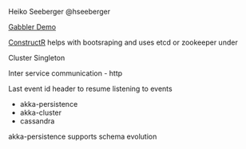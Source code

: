 Heiko Seeberger @hseeberger

[Gabbler Demo](https://github.com/hseeberger/gabbler)

[ConstructR](https://github.com/hseeberger/constructr) helps with bootsraping and uses etcd or zookeeper under

Cluster Singleton

Inter service communication - http

Last event id header to resume listening to events

- akka-persistence
- akka-cluster
- cassandra

akka-persistence supports schema evolution
